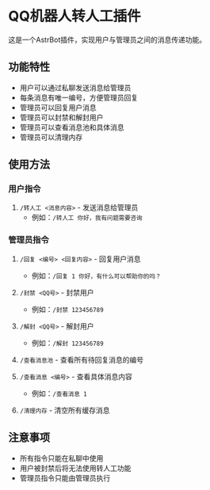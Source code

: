 # QQ机器人转人工插件

这是一个AstrBot插件，实现用户与管理员之间的消息传递功能。

## 功能特性

- 用户可以通过私聊发送消息给管理员
- 每条消息有唯一编号，方便管理员回复
- 管理员可以回复用户消息
- 管理员可以封禁和解封用户
- 管理员可以查看消息池和具体消息
- 管理员可以清理内存

## 使用方法

### 用户指令

1. `/转人工 <消息内容>` - 发送消息给管理员
   - 例如：`/转人工 你好，我有问题需要咨询`

### 管理员指令

1. `/回复 <编号> <回复内容>` - 回复用户消息
   - 例如：`/回复 1 你好，有什么可以帮助你的吗？`

2. `/封禁 <QQ号>` - 封禁用户
   - 例如：`/封禁 123456789`

3. `/解封 <QQ号>` - 解封用户
   - 例如：`/解封 123456789`

4. `/查看消息池` - 查看所有待回复消息的编号

5. `/查看消息 <编号>` - 查看具体消息内容
   - 例如：`/查看消息 1`

6. `/清理内存` - 清空所有缓存消息

## 注意事项

- 所有指令只能在私聊中使用
- 用户被封禁后将无法使用转人工功能
- 管理员指令只能由管理员执行